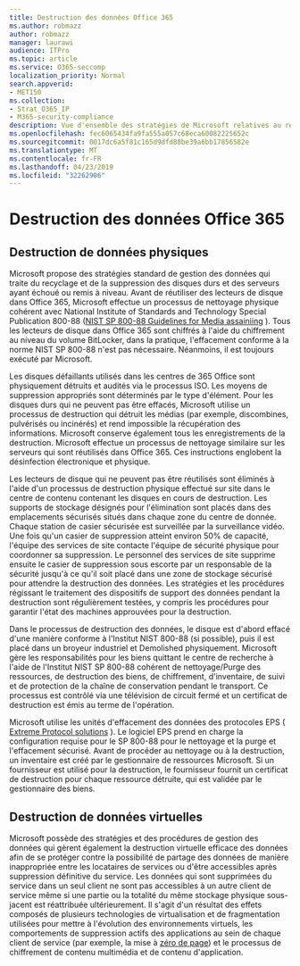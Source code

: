 ```yaml
---
title: Destruction des données Office 365
ms.author: robmazz
author: robmazz
manager: laurawi
audience: ITPro
ms.topic: article
ms.service: O365-seccomp
localization_priority: Normal
search.appverid:
- MET150
ms.collection:
- Strat_O365_IP
- M365-security-compliance
description: Vue d'ensemble des stratégies de Microsoft relatives au recyclage, à la suppression ou à la destruction des serveurs et des lecteurs de disque du centre de l'Office 365.
ms.openlocfilehash: fec6065434fa9fa555a057c68eca60082225652c
ms.sourcegitcommit: 0017dc6a5f81c165d9dfd88be39a6bb17856582e
ms.translationtype: MT
ms.contentlocale: fr-FR
ms.lasthandoff: 04/23/2019
ms.locfileid: "32262906"
---
```

# <a name="office-365-data-destruction"></a>Destruction des données Office 365

## <a name="physical-data-destruction"></a>Destruction de données physiques

Microsoft propose des stratégies standard de gestion des données qui traite du recyclage et de la suppression des disques durs et des serveurs ayant échoué ou remis à niveau. Avant de réutiliser des lecteurs de disque dans Office 365, Microsoft effectue un processus de nettoyage physique cohérent avec National Institute of Standards and Technology Special Publication 800-88 ([NIST SP 800-88 Guidelines for Media assainiing](http://nvlpubs.nist.gov/nistpubs/SpecialPublications/NIST.SP.800-88r1.pdf) ). Tous les lecteurs de disque dans Office 365 sont chiffrés à l'aide du chiffrement au niveau du volume BitLocker, dans la pratique, l'effacement conforme à la norme NIST SP 800-88 n'est pas nécessaire. Néanmoins, il est toujours exécuté par Microsoft.

Les disques défaillants utilisés dans les centres de 365 Office sont physiquement détruits et audités via le processus ISO. Les moyens de suppression appropriés sont déterminés par le type d'élément. Pour les disques durs qui ne peuvent pas être effacés, Microsoft utilise un processus de destruction qui détruit les médias (par exemple, discombines, pulvérisés ou incinérés) et rend impossible la récupération des informations. Microsoft conserve également tous les enregistrements de la destruction. Microsoft effectue un processus de nettoyage similaire sur les serveurs qui sont réutilisés dans Office 365. Ces instructions englobent la désinfection électronique et physique.

Les lecteurs de disque qui ne peuvent pas être réutilisés sont éliminés à l'aide d'un processus de destruction physique effectué sur site dans le centre de contenu contenant les disques en cours de destruction. Les supports de stockage désignés pour l'élimination sont placés dans des emplacements sécurisés situés dans chaque zone du centre de donnée. Chaque station de casier sécurisée est surveillée par la surveillance vidéo. Une fois qu'un casier de suppression atteint environ 50% de capacité, l'équipe des services de site contacte l'équipe de sécurité physique pour coordonner sa suppression. Le personnel des services de site supprime ensuite le casier de suppression sous escorte par un responsable de la sécurité jusqu'à ce qu'il soit placé dans une zone de stockage sécurisé pour attendre la destruction des données. Les stratégies et les procédures régissant le traitement des dispositifs de support des données pendant la destruction sont régulièrement testées, y compris les procédures pour garantir l'état des machines approuvées pour la destruction.

Dans le processus de destruction des données, le disque est d'abord effacé d'une manière conforme à l'Institut NIST 800-88 (si possible), puis il est placé dans un broyeur industriel et Demolished physiquement. Microsoft gère les responsabilités pour les biens quittant le centre de recherche à l'aide de l'Institut NIST SP 800-88 cohérent de nettoyage/Purge des ressources, de destruction des biens, de chiffrement, d'inventaire, de suivi et de protection de la chaîne de conservation pendant le transport. Ce processus est contrôlé via une télévision de circuit fermé et un certificat de destruction est émis au terme de l'opération.

Microsoft utilise les unités d'effacement des données des protocoles EPS ( [Extreme Protocol solutions](http://www.enterprisedataerasure.com/) ). Le logiciel EPS prend en charge la configuration requise pour le SP 800-88 pour le nettoyage et la purge et l'effacement sécurisé. Avant de procéder au nettoyage ou à la destruction, un inventaire est créé par le gestionnaire de ressources Microsoft. Si un fournisseur est utilisé pour la destruction, le fournisseur fournit un certificat de destruction pour chaque ressource détruite, qui est validée par le gestionnaire des biens.

## <a name="virtual-data-destruction"></a>Destruction de données virtuelles

Microsoft possède des stratégies et des procédures de gestion des données qui gèrent également la destruction virtuelle efficace des données afin de se protéger contre la possibilité de partage des données de manière inappropriée entre les locataires de services ou d'être accessibles après suppression définitive du service. Les données qui sont supprimées du service dans un seul client ne sont pas accessibles à un autre client de service même si une partie ou la totalité du même stockage physique sous-jacent est réattribuée ultérieurement. Il s'agit d'un résultat des effets composés de plusieurs technologies de virtualisation et de fragmentation utilisées pour mettre à l'évolution des environnements virtuels, les comportements de suppression actifs des applications au sein de chaque client de service (par exemple, la mise à [zéro de page](https://docs.microsoft.com/office365/securitycompliance/office-365-exchange-online-data-deletion#page-zeroing)) et le processus de chiffrement de contenu multimédia et de contenu d'application.